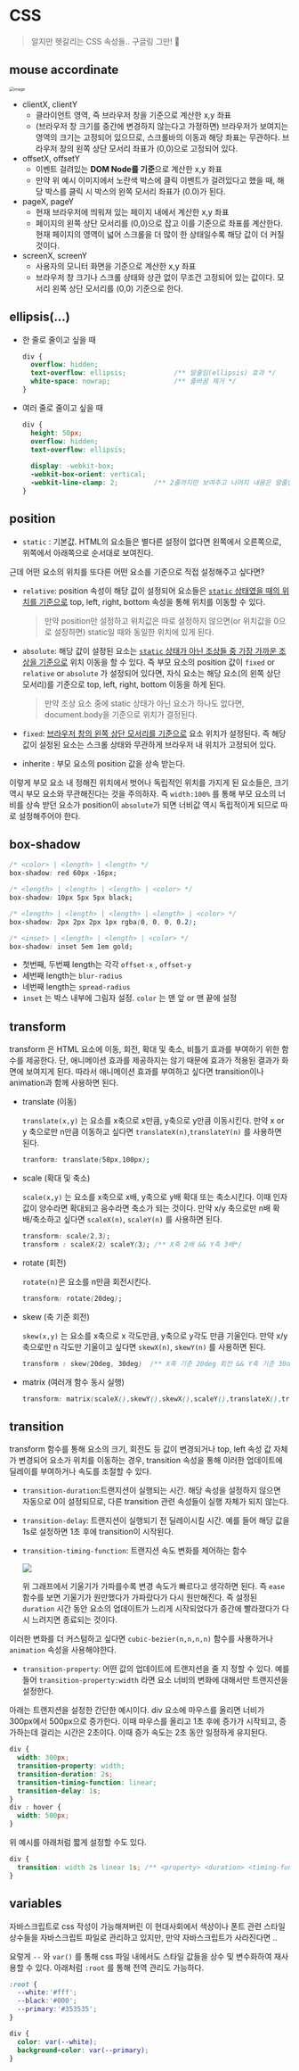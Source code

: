 # CSS

> 알지만 헷갈리는 CSS 속성들.. 구글링 그만! 🥱

## mouse accordinate

<img src="https://user-images.githubusercontent.com/67703882/213360144-c715de77-aa62-4925-8dda-bba038c0cbb9.png" alt="image" style="zoom: 50%;" />

- clientX, clientY
  - 클라이언트 영역, 즉 브라우저 창을 기준으로 계산한 x,y 좌표
  - (브라우저 창 크기를 중간에 변경하지 않는다고 가정하면) 브라우저가 보여지는 영역의 크기는 고정되어 있으므로, 스크롤바의 이동과 해당 좌표는 무관하다. 브라우저 창의 왼쪽 상단 모서리 좌표가 (0,0)으로 고정되어 있다. 
- offsetX, offsetY
  - 이벤트 걸려있는 **DOM Node를 기준**으로 계산한 x,y 좌표
  - 만약 위 예시 이미지에서 노란색 박스에 클릭 이벤트가 걸려있다고 했을 때, 해당 박스를 클릭 시 박스의 왼쪽 모서리 좌표가 (0.0)가 된다. 
- pageX, pageY
  - 현재 브라우저에 띄워져 있는 페이지 내에서 계산한 x,y 좌표
  - 페이지의 왼쪽 상단 모서리를 (0,0)으로 잡고 이를 기준으로 좌표를 계산한다. 현재 페이지의 영역이 넓어 스크롤을 더 많이 한 상태일수록 해당 값이 더 커질 것이다. 
- screenX, screenY
  - 사용자의 모니터 화면을 기준으로 계산한 x,y 좌표
  - 브라우저 창 크기나 스크롤 상태와 상관 없이 무조건 고정되어 있는 값이다. 모서리 왼쪽 상단 모서리를 (0,0) 기준으로 한다.

## ellipsis(...) 

- 한 줄로 줄이고 싶을 때

  ```css
  div {	
    overflow: hidden;
    text-overflow: ellipsis;   			/** 말줄임(ellipsis) 효과 */
    white-space: nowrap; 		   		/** 줄바꿈 제거 */
  }
  ```

- 여러 줄로 줄이고 싶을 때

  ```css
  div {
    height: 50px;
    overflow: hidden;
    text-overflow: ellipsis;   			
    
    display: -webkit-box;						
    -webkit-box-orient: vertical; 
    -webkit-line-clamp: 2;         /** 2줄까지만 보여주고 나머지 내용은 말줄임으로 표시 */
  }
  ```

## position

- `static` : 기본값. HTML의 요소들은 별다른 설정이 없다면 왼쪽에서 오른쪽으로, 위쪽에서 아래쪽으로 순서대로 보여진다.

근데 어떤 요소의 위치를 또다른 어떤 요소를 기준으로 직접 설정해주고 싶다면? 

- `relative`: position 속성이 해당 값이 설정되어 요소들은 <u>`static` 상태였을 때의 위치를 기준으로</u> top, left, right, bottom 속성을 통해 위치를 이동할 수 있다. 

  >  만약 position만 설정하고 위치값은 따로 설정하지 않으면(or 위치값을 0으로 설정하면) static일 때와 동일한 위치에 있게 된다.

- `absolute`: 해당 값이 설정된 요소는 <u>`static` 상태가 아닌 조상들 중 가장 가까운 조상을 기준으로</u> 위치 이동을 할 수 있다. 즉 부모 요소의 position 값이 `fixed` or `relative` or `absolute` 가 설정되어 있다면, 자식 요소는 해당 요소(의 왼쪽 상단 모서리)를 기준으로 top, left, right, bottom 이동을 하게 된다. 

  >  만약 조상 요소 중에 static 상태가 아닌 요소가 하나도 없다면, document.body을 기준으로 위치가 결정된다.

- `fixed`:  <u>브라우저 창의 왼쪽 상단 모서리를 기준으로</u> 요소 위치가 설정된다. 즉 해당 값이 설정된 요소는 스크롤 상태와 무관하게 브라우저 내 위치가 고정되어 있다.

- inherite : 부모 요소의 position 값을 상속 받는다. 

이렇게 부모 요소 내 정해진 위치에서 벗어나 독립적인 위치를 가지게 된 요소들은, 크기 역시 부모 요소와 무관해진다는 것을 주의하자. 즉 `width:100%` 를 통해 부모 요소의 너비를 상속 받던 요소가 position이 `absolute`가 되면 너비값 역시 독립적이게 되므로 따로 설정해주어야 한다.

## box-shadow

```css
/* <color> | <length> | <length> */
box-shadow: red 60px -16px;

/* <length> | <length> | <length> | <color> */
box-shadow: 10px 5px 5px black;

/* <length> | <length> | <length> | <length> | <color> */
box-shadow: 2px 2px 2px 1px rgba(0, 0, 0, 0.2);

/* <inset> | <length> | <length> | <color> */
box-shadow: inset 5em 1em gold;
```

- 첫번째, 두번째 length는 각각 `offset-x` , `offset-y`
- 세번째 length는 `blur-radius`
- 네번째 length는 `spread-radius`
- `inset` 는 박스 내부에 그림자 설정. `color` 는 맨 앞 or 맨 끝에 설정

## transform

transform 은 HTML 요소에 이동, 회전, 확대 및 축소, 비틀기 효과를 부여하기 위한 함수를 제공한다. 단, 애니메이션 효과를 제공하지는 않기 때문에 효과가 적용된 결과가 화면에 보여지게 된다. 따라서 애니메이션 효과를 부여하고 싶다면 transition이나 animation과 함께 사용하면 된다. 

- translate (이동)

  `translate(x,y)` 는 요소를 x축으로 x만큼, y축으로 y만큼 이동시킨다. 만약 x or y 축으로만 n만큼 이동하고 싶다면 `translateX(n)`,`translateY(n)` 를 사용하면 된다.  

  ```css
  tranform: translate(50px,100px); 
  ```

- scale (확대 및 축소) 

  `scale(x,y)` 는 요소를 x축으로 x배, y축으로 y배 확대 또는 축소시킨다. 이때 인자 값이 양수라면 확대되고 음수라면 축소가 되는 것이다. 만약 x/y 축으로만 n배 확배/축소하고 싶다면 `scaleX(n)`, `scaleY(n)` 를 사용하면 된다.  

  ```css
  transform: scale(2,3);
  transform : scaleX(2) scaleY(3); /** X축 2배 && Y축 3배*/
  ```

- rotate (회전)

  `rotate(n)`은 요소를 n만큼 회전시킨다. 

  ```css 
  transform: rotate(20deg);
  ```

- skew (축 기준 회전)

  `skew(x,y)` 는 요소를 x축으로 x 각도만큼, y축으로 y각도 만큼 기울인다. 만약 x/y 축으로만 n 각도만 기울이고 싶다면 `skewX(n)`, `skewY(n)` 를 사용하면 된다.  

  ```css
  transform : skew(20deg, 30deg)  /** X축 기준 20deg 회전 && Y축 기준 30deg 회전 */
  ```

- matrix (여러개 함수 동시 실행)

  ```css 
  transform: matrix(scaleX(),skewY(),skewX(),scaleY(),translateX(),translateY());
  ```

## transition

transform 함수를 통해 요소의 크기, 회전도 등 값이 변경되거나 top, left 속성 값 자체가 변경되어 요소가 위치를 이동하는 경우, transition 속성을 통해 이러한 업데이트에 딜레이를 부여하거나 속도를 조절할 수 있다. 

- `transition-duration`:트랜지션이 실행되는 시간. 해당 속성을 설정하지 않으면 자동으로 0이 설정되므로, 다른 transition 관련 속성들이 실행 자체가 되지 않는다.

- `transition-delay`: 트랜지션이 실행되기 전 딜레이시킬 시간. 예를 들어 해당 값을 1s로 설정하면 1초 후에 transition이 시작된다.

- `transition-timing-function`: 트랜지션 속도 변화를 제어하는 함수

  ![](https://i.imgur.com/ITQ1jRi.png)

  위 그래프에서 기울기가 가파를수록 변경 속도가 빠르다고 생각하면 된다. 즉 `ease` 함수를 보면 기울기가 원만했다가 가파랐다가 다시 원만해진다. 즉 설정된 `duration` 시간 동안 요소의 업데이트가 느리게 시작되었다가 중간에 빨라졌다가 다시 느려지면 종료되는 것이다.

이러한 변화를 더 커스텀하고 싶다면 `cubic-bezier(n,n,n,n)` 함수를 사용하거나 `animation` 속성을 사용해야한다.

- `transition-property`: 어떤 값의 업데이트에 트랜지션을 줄 지 정할 수 있다. 예를 들어 `transition-property:width` 라면 요소 너비의 변화에 대해서만 트랜지션을 설정한다.

아래는 트랜지션을 설정한 간단한 예시이다. div 요소에 마우스를 올리면 너비가 300px에서 500px으로 증가한다. 이때 마우스를 올리고 1초 후에 증가가 시작되고, 증가하는데 걸리는 시간은 2초이다. 이때 증가 속도는 2초 동안 일정하게 유지된다. 

```css
div {
  width: 300px; 
  transition-property: width;
  transition-duration: 2s;
  transition-timing-function: linear;
  transition-delay: 1s;
}
div : hover { 
  width: 500px; 
}
```

위 예시를 아래처럼 짧게 설정할 수도 있다. 

```css
div {
  transition: width 2s linear 1s; /** <property> <duration> <timing-function> <delay> **/ 
}
```

## variables 

자바스크립트로 css 작성이 가능해져버린 이 현대사회에서 색상이나 폰트 관련 스타일 상수들을 자바스크립트 파일로 관리하고 있지만, 만약 자바스크립트가 사라진다면 ..

요렇게 `--` 와 `var()` 를 통해 css 파일 내에서도 스타일 값들을 상수 및 변수화하여 재사용할 수 있다. 아래처럼 `:root` 를 통해 전역 관리도 가능하다.

```css
:root {
  --white:'#fff';
  --black:'#000';
  --primary:'#353535';
}

div {
  color: var(--white);
  background-color: var(--primary);
}
```

